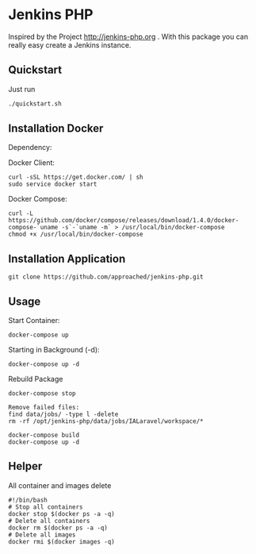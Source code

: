 # Jenkins PHP

Inspired by the Project http://jenkins-php.org . With this package you can really easy create a Jenkins instance.

## Quickstart

Just run
```bash
./quickstart.sh
```

## Installation Docker

Dependency:<br>

Docker Client:
```
curl -sSL https://get.docker.com/ | sh
sudo service docker start
```
Docker Compose: 
```
curl -L https://github.com/docker/compose/releases/download/1.4.0/docker-compose-`uname -s`-`uname -m` > /usr/local/bin/docker-compose
chmod +x /usr/local/bin/docker-compose
```

## Installation Application
```
git clone https://github.com/approached/jenkins-php.git
```

## Usage

Start Container:
```
docker-compose up
```

Starting in Background (-d):
```
docker-compose up -d
```

Rebuild Package
```
docker-compose stop

Remove failed files:
find data/jobs/ -type l -delete
rm -rf /opt/jenkins-php/data/jobs/IALaravel/workspace/*

docker-compose build
docker-compose up -d
```

## Helper

All container and images delete
```
#!/bin/bash
# Stop all containers
docker stop $(docker ps -a -q)
# Delete all containers
docker rm $(docker ps -a -q)
# Delete all images
docker rmi $(docker images -q)
```
